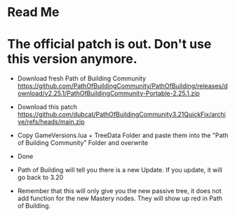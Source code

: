 # Read Me

# The official patch is out. Don't use this version anymore.


- Download fresh Path of Building Community https://github.com/PathOfBuildingCommunity/PathOfBuilding/releases/download/v2.25.1/PathOfBuildingCommunity-Portable-2.25.1.zip

- Download this patch https://github.com/dubcat/PathOfBuildingCommunity3.21QuickFix/archive/refs/heads/main.zip

- Copy GameVersions.lua + TreeData Folder and paste them into the "Path of Building Community" Folder and overwrite

- Done

- Path of Building will tell you there is a new Update. If you update, it will go back to 3.20

- Remember that this will only give you the new passive tree, it does not add function for the new Mastery nodes. They will show up red in Path of Building.
